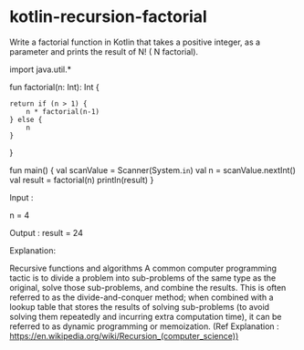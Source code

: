 # kotlin-recursion-factorial

Write a factorial function in Kotlin that takes a positive integer,  as a parameter and prints the result of N! ( N factorial).

import java.util.*

fun factorial(n: Int): Int {

    return if (n > 1) {
        n * factorial(n-1)
    } else {
        n
    }
}

fun main() {
    val scanValue = Scanner(System.`in`)
    val n = scanValue.nextInt()
    val result = factorial(n)
    println(result)
}

Input :

n = 4

Output :
result = 24

Explanation:

Recursive functions and algorithms
A common computer programming tactic is to divide a problem into sub-problems of the same type as the original, solve those sub-problems, and combine the results. This is often referred to as the divide-and-conquer method; when combined with a lookup table that stores the results of solving sub-problems (to avoid solving them repeatedly and incurring extra computation time), it can be referred to as dynamic programming or memoization. (Ref Explanation : https://en.wikipedia.org/wiki/Recursion_(computer_science))
